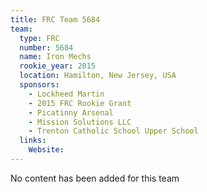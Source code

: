 ```yaml
---
title: FRC Team 5684
team:
  type: FRC
  number: 5684
  name: Iron Mechs
  rookie_year: 2015
  location: Hamilton, New Jersey, USA
  sponsors:
    - Lockheed Martin
    - 2015 FRC Rookie Grant
    - Picatinny Arsenal
    - Mission Solutions LLC
    - Trenton Catholic School Upper School
  links:
    Website: 
---
```

No content has been added for this team